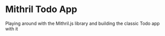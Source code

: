 # Mithril Todo App

Playing around with the Mithril.js library and building the classic Todo app with it